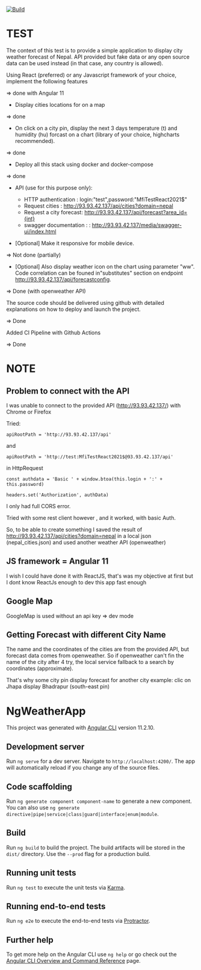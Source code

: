 [![Build](https://github.com/Renscrab/ng-weather-app/actions/workflows/build.yml/badge.svg)](https://github.com/Renscrab/ng-weather-app/actions/workflows/build.yml)


# TEST

The context of this test is to provide a simple application to display city weather forecast of Nepal.
API provided but fake data or any open source data can be used instead (in that case, any country is allowed).

Using React (preferred) or any Javascript framework of your choice,  implement the following features

=> done with Angular 11

- Display cities locations for on a map 

=> done

- On click on a city pin, display the next 3 days temperature (t) and humidity (hu) forcast on a chart (library of your choice, highcharts recommended). 

=> done

- Deploy all this stack using docker and docker-compose

=> done
 

- API (use for this purpose only):
	- HTTP authentication : login:"test",password:"MfiTestReact2021$"
	- Request cities : http://93.93.42.137/api/cities?domain=nepal
	- Request a city forecast: http://93.93.42.137/api/forecast?area_id={int}
	- swagger documentation :  : http://93.93.42.137/media/swagger-ui/index.html

- [Optional] Make it responsive for mobile device.

=> Not done (partially)

- [Optional] Also display weather icon on the chart using parameter "ww". Code correlation can be founed in"substitutes" section on endpoint http://93.93.42.137/api/forecastconfig.

=> Done (with openweather API)


The source code should be delivered using github with detailed explanations on how to deploy and launch the project.

=> Done

Added CI Pipeline with Github Actions

=> Done


# NOTE

## Problem to connect with the API

I was unable to connect to the provided API (http://93.93.42.137/) with Chrome or Firefox

Tried:

`apiRootPath = 'http://93.93.42.137/api'`

and

`apiRootPath = 'http://test:MfiTestReact2021$@93.93.42.137/api'`

in HttpRequest

`const authdata = 'Basic ' + window.btoa(this.login + ':' + this.password)`

`headers.set('Authorization', authData)`

I only had full CORS error.

Tried with some rest client however , and it worked, with basic Auth.

So, to be able to create something I saved the result of http://93.93.42.137/api/cities?domain=nepal in a local json (nepal_cities.json) 
and used another weather API (openweather)

## JS framework = Angular 11

I wish I could have done it with ReactJS, that's was my objective at first but I dont know ReactJs enough to dev this app fast enough

## Google Map

GoogleMap is used without an api key => dev mode

## Getting Forecast with different City Name

The name and the coordinates of the cities are from the provided API, but forecast data comes from openweather.
So if openweather can't fin the name of the city after 4 try, the local service fallback to a search by coordinates (approximate).

That's why some city pin display forecast for another city
example: clic on Jhapa display Bhadrapur (south-east pin)


# NgWeatherApp

This project was generated with [Angular CLI](https://github.com/angular/angular-cli) version 11.2.10.

## Development server

Run `ng serve` for a dev server. Navigate to `http://localhost:4200/`. The app will automatically reload if you change any of the source files.

## Code scaffolding

Run `ng generate component component-name` to generate a new component. You can also use `ng generate directive|pipe|service|class|guard|interface|enum|module`.

## Build

Run `ng build` to build the project. The build artifacts will be stored in the `dist/` directory. Use the `--prod` flag for a production build.

## Running unit tests

Run `ng test` to execute the unit tests via [Karma](https://karma-runner.github.io).

## Running end-to-end tests

Run `ng e2e` to execute the end-to-end tests via [Protractor](http://www.protractortest.org/).

## Further help

To get more help on the Angular CLI use `ng help` or go check out the [Angular CLI Overview and Command Reference](https://angular.io/cli) page.
